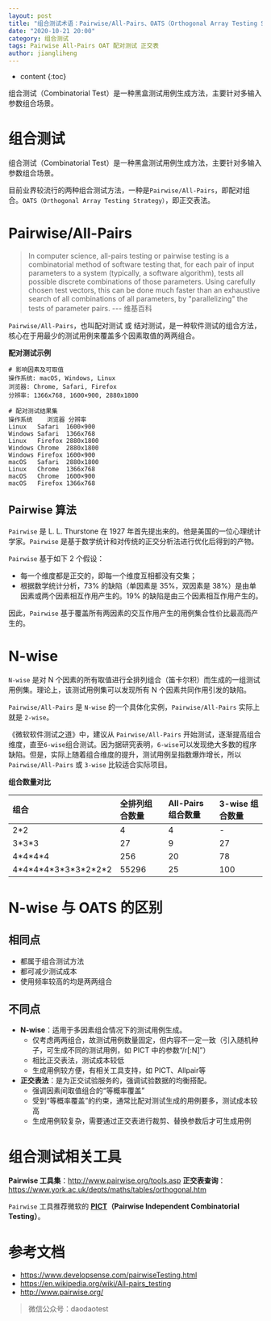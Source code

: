 ```yaml
---
layout: post
title: "组合测试术语：Pairwise/All-Pairs、OATS（Orthogonal Array Testing Strategy）"
date: "2020-10-21 20:00"
category: 组合测试
tags: Pairwise All-Pairs OAT 配对测试 正交表
author: jiangliheng
---
```

* content
{:toc}

组合测试（Combinatorial Test）是一种黑盒测试用例生成方法，主要针对多输入参数组合场景。



# 组合测试

组合测试（Combinatorial Test）是一种黑盒测试用例生成方法，主要针对多输入参数组合场景。

目前业界较流行的两种组合测试方法，一种是```Pairwise/All-Pairs```，即配对组合。```OATS（Orthogonal Array Testing Strategy）```，即正交表法。

#  Pairwise/All-Pairs

> In computer science, all-pairs testing or pairwise testing is a combinatorial method of software testing that, for each pair of input parameters to a system (typically, a software algorithm), tests all possible discrete combinations of those parameters. Using carefully chosen test vectors, this can be done much faster than an exhaustive search of all combinations of all parameters, by "parallelizing" the tests of parameter pairs.   --- 维基百科

```Pairwise/All-Pairs```，也叫配对测试 或 结对测试，是一种软件测试的组合方法，核心在于用最少的测试用例来覆盖多个因素取值的两两组合。

**配对测试示例**

```
# 影响因素及可取值
操作系统: macOS, Windows, Linux
浏览器: Chrome, Safari, Firefox
分辨率: 1366x768, 1600×900, 2880x1800

# 配对测试结果集
操作系统	浏览器	分辨率
Linux	Safari	1600×900
Windows	Safari	1366x768
Linux	Firefox	2880x1800
Windows	Chrome	2880x1800
Windows	Firefox	1600×900
macOS	Safari	2880x1800
Linux	Chrome	1366x768
macOS	Chrome	1600×900
macOS	Firefox	1366x768
```

## Pairwise 算法

```Pairwise``` 是 L. L. Thurstone 在 1927 年首先提出来的。他是美国的一位心理统计学家。```Pairwise``` 是基于数学统计和对传统的正交分析法进行优化后得到的产物。

```Pairwise``` 基于如下 2 个假设：
- 每一个维度都是正交的，即每一个维度互相都没有交集；
- 根据数学统计分析，73% 的缺陷（单因素是 35%，双因素是 38%）是由单因素或两个因素相互作用产生的。19% 的缺陷是由三个因素相互作用产生的。

因此，```Pairwise``` 基于覆盖所有两因素的交互作用产生的用例集合性价比最高而产生的。

# N-wise

```N-wise``` 是对 N 个因素的所有取值进行全排列组合（笛卡尔积）而生成的一组测试用例集。理论上，该测试用例集可以发现所有 N 个因素共同作用引发的缺陷。

```Pairwise/All-Pairs``` 是 ```N-wise``` 的一个具体化实例，```Pairwise/All-Pairs``` 实际上就是 ```2-wise```。

《微软软件测试之道》中，建议从 ```Pairwise/All-Pairs``` 开始测试，逐渐提高组合维度，直至```6-wise```组合测试。因为据研究表明，```6-wise```可以发现绝大多数的程序缺陷。但是，实际上随着组合维度的提升，测试用例呈指数爆炸增长，所以 ```Pairwise/All-Pairs``` 或 ```3-wise``` 比较适合实际项目。

**组合数量对比**

组合|全排列组合数量|All-Pairs 组合数量|3-wise 组合数量
:----|:----|:----|:----
2*2|4|4|-
3\*3\*3|27|9|27
4\*4\*4\*4|256|20|78
4\*4\*4\*4\*3\*3\*3\*2\*2\*2|55296|25|100

# N-wise 与 OATS 的区别

## 相同点
- 都属于组合测试方法
- 都可减少测试成本
- 使用频率较高的均是两两组合

## 不同点
- **N-wise**：适用于多因素组合情况下的测试用例生成。
    - 仅考虑两两组合，故测试用例数量固定，但内容不一定一致（引入随机种子，可生成不同的测试用例，如 PICT 中的参数“/r[:N]”）
    - 相比正交表法，测试成本较低
    - 生成用例较方便，有相关工具支持，如 PICT、Allpair等
- **正交表法**：是为正交试验服务的，强调试验数据的均衡搭配。
    - 强调因素间取值组合的“等概率覆盖”
    - 受到“等概率覆盖”的约束，通常比配对测试生成的用例要多，测试成本较高
    - 生成用例较复杂，需要通过正交表进行裁剪、替换参数后才可生成用例

# 组合测试相关工具

**Pairwise 工具集**：http://www.pairwise.org/tools.asp
**正交表查询**：https://www.york.ac.uk/depts/maths/tables/orthogonal.htm

```Pairwise``` 工具推荐微软的 **[PICT](https://github.com/Microsoft/pict)（Pairwise Independent Combinatorial Testing）**。

# 参考文档
- https://www.developsense.com/pairwiseTesting.html
- https://en.wikipedia.org/wiki/All-pairs_testing
- http://www.pairwise.org/

> 微信公众号：daodaotest
